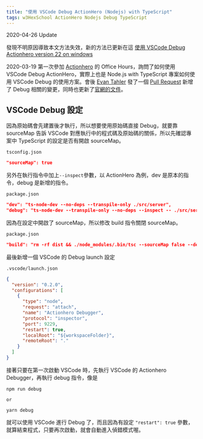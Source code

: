 ```yaml
---
title: "使用 VSCode Debug ActionHero (Nodejs) with TypeScript"
tags: w3HexSchool ActionHero Nodejs Debug TypeScript
---
```


2020-04-26 Update

發現不明原因導致本文方法失效，新的方法已更新在這 [使用 VSCode Debug Actionhero version 22 on windows](https://twblog.hongjianching.com/2020/04/26/actionhero-v22-debug-with-vscode-on-windows/)

2020-03-19 第一次參加 [Actionhero](https://www.actionherojs.com/) 的 Office Hours，詢問了如何使用 VSCode Debug ActionHero，實際上也是 Node.js with TypeScript 專案如何使用 VSCode Debug 的使用方案。會後 [Evan Tahler](https://www.evantahler.com/) 發了一個 [Pull Request](https://github.com/actionhero/actionhero/pull/1428) 新增了 Debug 相關的變更，同時也更新了[官網的文件](https://www.actionherojs.com/tutorials/repl-and-debugging)。

## VSCode Debug 設定

因為原始碼會先建置後才執行，所以想要使用原始碼直接 Debug，就要靠 sourceMap 告訴 VSCode 對應執行中的程式碼及原始碼的關係，所以先確認專案中 TypeScript 的設定是否有開啟 sourceMap。

`tsconfig.json`

```json
"sourceMap": true
```

另外在執行指令中加上`--inspect`參數，以 ActionHero 為例，dev 是原本的指令，debug 是新增的指令。

`package.json`

```json
"dev": "ts-node-dev --no-deps --transpile-only ./src/server",
"debug": "ts-node-dev --transpile-only --no-deps --inspect -- ./src/server ",
```

因為在設定中開啟了 sourceMap，所以修改 build 指令關閉 sourceMap。

`package.json`

```json
"build": "rm -rf dist && ./node_modules/.bin/tsc --sourceMap false --declaration",
```

最後新增一個 VSCode 的 Debug launch 設定

`.vscode/launch.json`

```json
{
  "version": "0.2.0",
  "configurations": [
    {
      "type": "node",
      "request": "attach",
      "name": "Actionhero Debugger",
      "protocol": "inspector",
      "port": 9229,
      "restart": true,
      "localRoot": "${workspaceFolder}",
      "remoteRoot": "."
    }
  ]
}
```

接著只要在第一次啟動 VSCode 時，先執行 VSCode 的 Actionhero Debugger，再執行 debug 指令，像是

```shell
npm run debug

or

yarn debug
```

就可以使用 VSCode 進行 Debug 了，而且因為有設定 `"restart": true` 參數，就算結束程式，只要再次啟動，就會自動進入偵錯模式喔。
